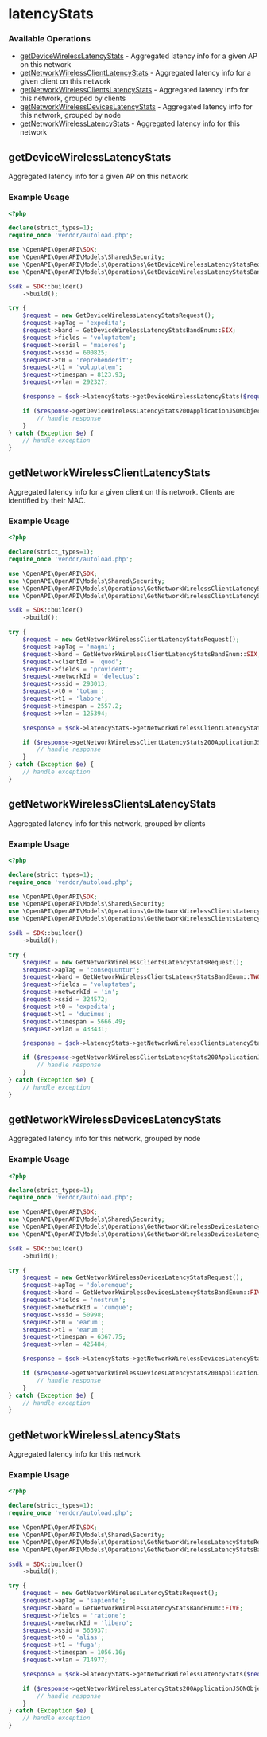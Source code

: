 # latencyStats

### Available Operations

* [getDeviceWirelessLatencyStats](#getdevicewirelesslatencystats) - Aggregated latency info for a given AP on this network
* [getNetworkWirelessClientLatencyStats](#getnetworkwirelessclientlatencystats) - Aggregated latency info for a given client on this network
* [getNetworkWirelessClientsLatencyStats](#getnetworkwirelessclientslatencystats) - Aggregated latency info for this network, grouped by clients
* [getNetworkWirelessDevicesLatencyStats](#getnetworkwirelessdeviceslatencystats) - Aggregated latency info for this network, grouped by node
* [getNetworkWirelessLatencyStats](#getnetworkwirelesslatencystats) - Aggregated latency info for this network

## getDeviceWirelessLatencyStats

Aggregated latency info for a given AP on this network

### Example Usage

```php
<?php

declare(strict_types=1);
require_once 'vendor/autoload.php';

use \OpenAPI\OpenAPI\SDK;
use \OpenAPI\OpenAPI\Models\Shared\Security;
use \OpenAPI\OpenAPI\Models\Operations\GetDeviceWirelessLatencyStatsRequest;
use \OpenAPI\OpenAPI\Models\Operations\GetDeviceWirelessLatencyStatsBandEnum;

$sdk = SDK::builder()
    ->build();

try {
    $request = new GetDeviceWirelessLatencyStatsRequest();
    $request->apTag = 'expedita';
    $request->band = GetDeviceWirelessLatencyStatsBandEnum::SIX;
    $request->fields = 'voluptatem';
    $request->serial = 'maiores';
    $request->ssid = 600825;
    $request->t0 = 'reprehenderit';
    $request->t1 = 'voluptatem';
    $request->timespan = 8123.93;
    $request->vlan = 292327;

    $response = $sdk->latencyStats->getDeviceWirelessLatencyStats($request);

    if ($response->getDeviceWirelessLatencyStats200ApplicationJSONObject !== null) {
        // handle response
    }
} catch (Exception $e) {
    // handle exception
}
```

## getNetworkWirelessClientLatencyStats

Aggregated latency info for a given client on this network. Clients are identified by their MAC.

### Example Usage

```php
<?php

declare(strict_types=1);
require_once 'vendor/autoload.php';

use \OpenAPI\OpenAPI\SDK;
use \OpenAPI\OpenAPI\Models\Shared\Security;
use \OpenAPI\OpenAPI\Models\Operations\GetNetworkWirelessClientLatencyStatsRequest;
use \OpenAPI\OpenAPI\Models\Operations\GetNetworkWirelessClientLatencyStatsBandEnum;

$sdk = SDK::builder()
    ->build();

try {
    $request = new GetNetworkWirelessClientLatencyStatsRequest();
    $request->apTag = 'magni';
    $request->band = GetNetworkWirelessClientLatencyStatsBandEnum::SIX;
    $request->clientId = 'quod';
    $request->fields = 'provident';
    $request->networkId = 'delectus';
    $request->ssid = 293013;
    $request->t0 = 'totam';
    $request->t1 = 'labore';
    $request->timespan = 2557.2;
    $request->vlan = 125394;

    $response = $sdk->latencyStats->getNetworkWirelessClientLatencyStats($request);

    if ($response->getNetworkWirelessClientLatencyStats200ApplicationJSONObject !== null) {
        // handle response
    }
} catch (Exception $e) {
    // handle exception
}
```

## getNetworkWirelessClientsLatencyStats

Aggregated latency info for this network, grouped by clients

### Example Usage

```php
<?php

declare(strict_types=1);
require_once 'vendor/autoload.php';

use \OpenAPI\OpenAPI\SDK;
use \OpenAPI\OpenAPI\Models\Shared\Security;
use \OpenAPI\OpenAPI\Models\Operations\GetNetworkWirelessClientsLatencyStatsRequest;
use \OpenAPI\OpenAPI\Models\Operations\GetNetworkWirelessClientsLatencyStatsBandEnum;

$sdk = SDK::builder()
    ->build();

try {
    $request = new GetNetworkWirelessClientsLatencyStatsRequest();
    $request->apTag = 'consequuntur';
    $request->band = GetNetworkWirelessClientsLatencyStatsBandEnum::TWO4;
    $request->fields = 'voluptates';
    $request->networkId = 'in';
    $request->ssid = 324572;
    $request->t0 = 'expedita';
    $request->t1 = 'ducimus';
    $request->timespan = 5666.49;
    $request->vlan = 433431;

    $response = $sdk->latencyStats->getNetworkWirelessClientsLatencyStats($request);

    if ($response->getNetworkWirelessClientsLatencyStats200ApplicationJSONObjects !== null) {
        // handle response
    }
} catch (Exception $e) {
    // handle exception
}
```

## getNetworkWirelessDevicesLatencyStats

Aggregated latency info for this network, grouped by node

### Example Usage

```php
<?php

declare(strict_types=1);
require_once 'vendor/autoload.php';

use \OpenAPI\OpenAPI\SDK;
use \OpenAPI\OpenAPI\Models\Shared\Security;
use \OpenAPI\OpenAPI\Models\Operations\GetNetworkWirelessDevicesLatencyStatsRequest;
use \OpenAPI\OpenAPI\Models\Operations\GetNetworkWirelessDevicesLatencyStatsBandEnum;

$sdk = SDK::builder()
    ->build();

try {
    $request = new GetNetworkWirelessDevicesLatencyStatsRequest();
    $request->apTag = 'doloremque';
    $request->band = GetNetworkWirelessDevicesLatencyStatsBandEnum::FIVE;
    $request->fields = 'nostrum';
    $request->networkId = 'cumque';
    $request->ssid = 50998;
    $request->t0 = 'earum';
    $request->t1 = 'earum';
    $request->timespan = 6367.75;
    $request->vlan = 425484;

    $response = $sdk->latencyStats->getNetworkWirelessDevicesLatencyStats($request);

    if ($response->getNetworkWirelessDevicesLatencyStats200ApplicationJSONObjects !== null) {
        // handle response
    }
} catch (Exception $e) {
    // handle exception
}
```

## getNetworkWirelessLatencyStats

Aggregated latency info for this network

### Example Usage

```php
<?php

declare(strict_types=1);
require_once 'vendor/autoload.php';

use \OpenAPI\OpenAPI\SDK;
use \OpenAPI\OpenAPI\Models\Shared\Security;
use \OpenAPI\OpenAPI\Models\Operations\GetNetworkWirelessLatencyStatsRequest;
use \OpenAPI\OpenAPI\Models\Operations\GetNetworkWirelessLatencyStatsBandEnum;

$sdk = SDK::builder()
    ->build();

try {
    $request = new GetNetworkWirelessLatencyStatsRequest();
    $request->apTag = 'sapiente';
    $request->band = GetNetworkWirelessLatencyStatsBandEnum::FIVE;
    $request->fields = 'ratione';
    $request->networkId = 'libero';
    $request->ssid = 563937;
    $request->t0 = 'alias';
    $request->t1 = 'fuga';
    $request->timespan = 1056.16;
    $request->vlan = 714977;

    $response = $sdk->latencyStats->getNetworkWirelessLatencyStats($request);

    if ($response->getNetworkWirelessLatencyStats200ApplicationJSONObject !== null) {
        // handle response
    }
} catch (Exception $e) {
    // handle exception
}
```
